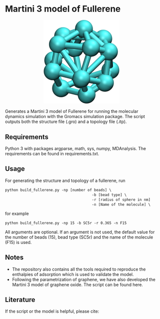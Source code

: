 # Martini 3 model of Fullerene
<p align="center">
<img src="F15_fig.png" width="250">
</p>

Generates a Martini 3 model of Fullerene for running the molecular dynamics simulation with the Gromacs simulation package. The script outputs both the structure file (.gro) and a topology file (.itp).





## Requirements

Python 3 with packages argparse, math, sys, numpy, MDAnalysis. The requirements can be found in requirements.txt.

## Usage

For generating the structure and topology of a fullerene, run
 ```
 python build_fullerene.py -np [number of beads] \
                                         -b [bead type] \
                                         -r [radius of sphere in nm]
                                         -n [Name of the molecule] \
 ```                                  

for example

    python build_fullerene.py -np 15 -b SC5r -r 0.365 -n F15

All arguments are optional. If an argument is not used, the default value for the number of beads (15), bead type (SC5r) and the name of the molecule (F15) is used.



## Notes

* The repository also contains all the tools required to reproduce the enthalpies of adsorption which is used to validate the model. 
* Following the parametrization of graphene, we have also developed the Martini 3 model of graphene oxide. The script can be found here.

## Literature

If the script or the model is helpful, please cite:





